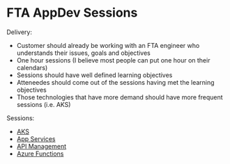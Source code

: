 # FTA AppDev Sessions

Delivery:

- Customer should already be working with an FTA engineer who understands their issues, goals and objectives
- One hour sessions (I believe most people can put one hour on their calendars)
- Sessions should have well defined learning objectives
- Atteneedes should come out of the sessions having met the learning objectives
- Those technologies that have more demand should have more frequent sessions (i.e. AKS)


Sessions:

- [AKS](AKS.md)
- [App Services](APP-SERVICES.md)
- [API Management](APIM.md)
- [Azure Functions](AZURE-FUNCTIONS.md)
